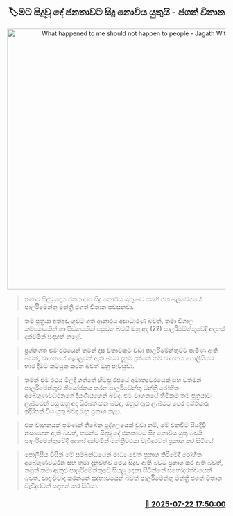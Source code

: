 <p align='center'><b><h2 align='center' title='What happened to me should not happen to people - Jagath Withana'>🏷මට සිදුවූ දේ ජනතාවට සිදු නොවිය යුතුයි - ජගත් විතාන</h2></b></p>
<p align='center'><img src='https://helakuru.sgp1.cdn.digitaloceanspaces.com/esana/images/lib/jagath-vithana-parliment.jpg' width='600' alt='What happened to me should not happen to people - Jagath Withana'></p>

> තමාට සිදුවූ දෙය ජනතාවට සිදු නොවිය යුතු බව සමගි ජන බලවේගයේ පාර්ලිමේන්තු මන්ත්‍රී ජගත් විතාන පවසනවා.

> තම පුත්‍රයා අත්අඩංගුවට ගත් ආකාරය අසාධාරණ බවත්, තමා විශාල කම්පනයකින් හා පීඩනයකින් පසුවන බවයි ඔහු අද (22) පාර්ලිමේන්තුවේදී අදහස් දක්වමින් සඳහන් කළේ.

> ප්‍රශ්නගත එම රථයෙන් තමන් දස වතාවකට වඩා පාර්ලිමේන්තුවට පැමිණ ඇති බවත්, වාහනයේ ගැටලුවක් ඇති බවට දැනුම් දුන්නේ නම් වාහනය පොලීසියට භාර දීමට කටයුතු කරන බවත් ඔහු පැවසුවා.

> තමන් එම රථය මිලදී ගත්තේ හිටපු රජයේ අමාත්‍යවරයෙක් සහ වත්මන් පාර්ලිමේන්තුව නියෝජනය කරන පාර්ලිමේන්තු මන්ත්‍රී රෝහිත අබේගුණවර්ධනගේ දියණිය‍ගෙන් බවද, එම වාහනයේ හිමිකම තම පුත්‍රයාට ලැබීමෙන් පසු ඔහු අද සිරබත් කන බවද, ඔහුට ඇප ලැබීමට පෙර අයිතිකරු ඉදිරිපත් විය යුතු බවද ඔහු ප්‍රකාශ කළා.

> එක වාහනයක් පමණක් තිබෙන පුද්ගලයෙක් වූවා නම්, මේ වනවිට සියදිවි නසාගෙන ඇති බවත්, තමන්ට සිදුවූ දේ ජනතාවට සිදු නොවිය යුතු බවයි පාර්ලිමේන්තුවේදී අදහස් දක්වමින් මන්ත්‍රීවරයා වැඩිදුරටත් ප්‍රකාශ කර සිටියේ.

> පොලීසිය විසින් මේ සම්බන්ධයෙන් මාධ්‍ය වෙත ප්‍රකාශ කිරීමේදී රෝහිත අබේගුණවර්ධන සහ තමා දැනුවත්ව මෙය සිදුව ඇති බවට ප්‍රකාශ කර ඇති බවත්, නමුත් තමා ඇතුළු පාර්ලිමේන්තුවේ සියලු දෙනා සිටින්නේ සහෝදරත්වයෙන් බවත්, වාද විවාද කරන්නේ සද්භාවයෙන් බවත් පාර්ලිමේන්තු මන්ත්‍රී ජගත් විතාන වැඩිදුරටත් සඳහන් කර සිටියා.



<h3 align='right'><a href='https://www.helakuru.lk/esana/p/112077/'>📅 2025-07-22 17:50:00</a></h3>

